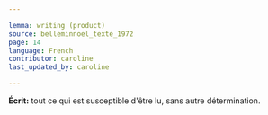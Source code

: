 ```yaml
---

lemma: writing (product)
source: belleminnoel_texte_1972
page: 14
language: French
contributor: caroline
last_updated_by: caroline

---
```


**Écrit:** tout ce qui est susceptible d'être lu, sans autre détermination.
